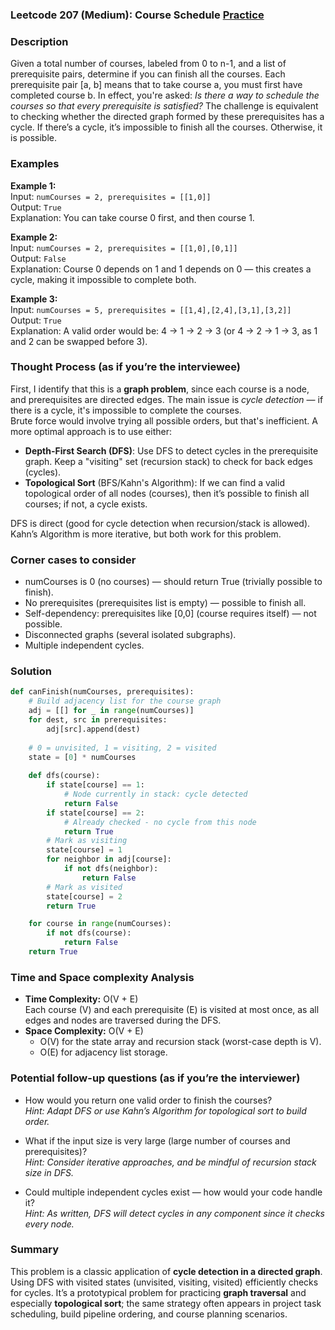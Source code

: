 ### Leetcode 207 (Medium): Course Schedule [Practice](https://leetcode.com/problems/course-schedule)

### Description  
Given a total number of courses, labeled from 0 to n-1, and a list of prerequisite pairs, determine if you can finish all the courses. Each prerequisite pair [a, b] means that to take course a, you must first have completed course b. In effect, you're asked: *Is there a way to schedule the courses so that every prerequisite is satisfied?* The challenge is equivalent to checking whether the directed graph formed by these prerequisites has a cycle. If there’s a cycle, it’s impossible to finish all the courses. Otherwise, it is possible.

### Examples  

**Example 1:**  
Input: `numCourses = 2, prerequisites = [[1,0]]`  
Output: `True`  
Explanation: You can take course 0 first, and then course 1.

**Example 2:**  
Input: `numCourses = 2, prerequisites = [[1,0],[0,1]]`  
Output: `False`  
Explanation: Course 0 depends on 1 and 1 depends on 0 — this creates a cycle, making it impossible to complete both.

**Example 3:**  
Input: `numCourses = 5, prerequisites = [[1,4],[2,4],[3,1],[3,2]]`  
Output: `True`  
Explanation: A valid order would be: 4 → 1 → 2 → 3 (or 4 → 2 → 1 → 3, as 1 and 2 can be swapped before 3).

### Thought Process (as if you’re the interviewee)  
First, I identify that this is a **graph problem**, since each course is a node, and prerequisites are directed edges. The main issue is *cycle detection* — if there is a cycle, it's impossible to complete the courses.  
Brute force would involve trying all possible orders, but that's inefficient. A more optimal approach is to use either:
- **Depth-First Search (DFS)**: Use DFS to detect cycles in the prerequisite graph. Keep a "visiting" set (recursion stack) to check for back edges (cycles).
- **Topological Sort** (BFS/Kahn's Algorithm): If we can find a valid topological order of all nodes (courses), then it’s possible to finish all courses; if not, a cycle exists.

DFS is direct (good for cycle detection when recursion/stack is allowed). Kahn’s Algorithm is more iterative, but both work for this problem.

### Corner cases to consider  
- numCourses is 0 (no courses) — should return True (trivially possible to finish).
- No prerequisites (prerequisites list is empty) — possible to finish all.
- Self-dependency: prerequisites like [0,0] (course requires itself) — not possible.
- Disconnected graphs (several isolated subgraphs).
- Multiple independent cycles.

### Solution

```python
def canFinish(numCourses, prerequisites):
    # Build adjacency list for the course graph
    adj = [[] for _ in range(numCourses)]
    for dest, src in prerequisites:
        adj[src].append(dest)
    
    # 0 = unvisited, 1 = visiting, 2 = visited
    state = [0] * numCourses
    
    def dfs(course):
        if state[course] == 1:
            # Node currently in stack: cycle detected
            return False
        if state[course] == 2:
            # Already checked - no cycle from this node
            return True
        # Mark as visiting
        state[course] = 1
        for neighbor in adj[course]:
            if not dfs(neighbor):
                return False
        # Mark as visited
        state[course] = 2
        return True

    for course in range(numCourses):
        if not dfs(course):
            return False
    return True
```

### Time and Space complexity Analysis  

- **Time Complexity:** O(V + E)  
  Each course (V) and each prerequisite (E) is visited at most once, as all edges and nodes are traversed during the DFS.
- **Space Complexity:** O(V + E)  
  - O(V) for the state array and recursion stack (worst-case depth is V).
  - O(E) for adjacency list storage.

### Potential follow-up questions (as if you’re the interviewer)  

- How would you return one valid order to finish the courses?  
  *Hint: Adapt DFS or use Kahn’s Algorithm for topological sort to build order.*

- What if the input size is very large (large number of courses and prerequisites)?  
  *Hint: Consider iterative approaches, and be mindful of recursion stack size in DFS.*

- Could multiple independent cycles exist — how would your code handle it?  
  *Hint: As written, DFS will detect cycles in any component since it checks every node.*

### Summary
This problem is a classic application of **cycle detection in a directed graph**. Using DFS with visited states (unvisited, visiting, visited) efficiently checks for cycles. It’s a prototypical problem for practicing **graph traversal** and especially **topological sort**; the same strategy often appears in project task scheduling, build pipeline ordering, and course planning scenarios.
